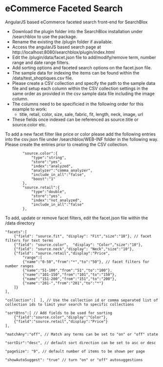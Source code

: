 eCommerce Faceted Search
========================

AngularJS based eCommerce faceted search front-end for SearchBlox

- Download the plugin folder into the SearchBlox installation under /searchblox to use the package. 
- Rename the existing the /plugin folder if available.
- Access the angularJS based search page at http://localhost:8080/searchblox/plugin/index.html
- Edit the /plugin/data/facet.json file to add/modify/remove term, number range and date range filters.
- Add sorting options and faceted search options on the facet.json file. 
- The sample data for indexing the items can be found within the /data/test_shoptiques.csv file.
- Please create a CSV collection and specify the path to the sample data file and setup each column within the CSV collection settings in the same order as provided in the csv sample data file including the image column.
- The columns need to be specificied in the following order for this example to work:
  - title, retail, color, size, sale, fabric, fit, length, neck, image, url
- These fields once indexed can be referenced as source.title or source.color etc.

To add a new facet filter like price or color please add the following entries into the csv.json file under /searchblox/WEB-INF folder in the following way. Please create the entries prior to creating the CSV collection.

            "source.color":{
                "type":"string",
                "store":"yes",
                "index":"analyzed",
                "analyzer":"comma_analyzer",
                "include_in_all":"false",
                "boost":"1"
            },
            "source.retail":{
                "type":"double",
                "store":"yes",
                "index":"not_analyzed",
                "include_in_all":"false"
            },

To add, update or remove facet filters, edit the facet.json file within the /data directory


    "facets":[
        {"field": "source.fit", "display": "Fit","size":"10"}, // facet filters for text terms
        {"field": "source.color",  "display": "Color","size":"10"},
        {"field": "source.neck","display": "Neck","size":"10"},
        {"field": "source.retail","display":"Price",
            "range":[
            {"name":"0-50","from":"*","to":"50"}, // facet filters for number ranges
            {"name":"51-100","from":"51","to":"100"},
            {"name":"101-150","from":"101","to":"150"},
            {"name":"151-200","from":"151","to":"200"},
            {"name":"201-","from":"201","to":"*"}
        ]}
    ],
    
    "collection":[  ], // Use the collection id or comma separated list of collection ids to limit your search to specific collections
    
    "sortBtns":[ // Add fields to be used for sorting 
		{"field":"source.color","display":"Color"},
		{"field":"source.retail","display":"Price"}
    ],
    
    "matchAny":"off", // Match any terms can be set to "on" or "off" state

    "sortDir":"desc", // default sort direction can be set to asc or desc

    "pageSize": "9", // default number of items to be shown per page

    "showAutoSuggest": "true" // turn "on" or "off" autosuggestions


